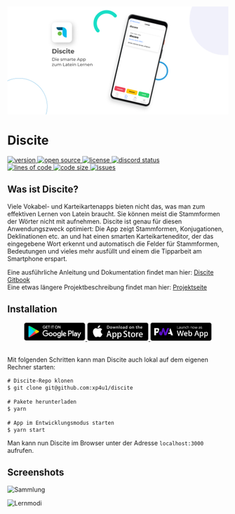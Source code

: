 <img src="./resources/playstore/promo.png" />

<br/>

# Discite

<a href="#">
  <img alt="version" src="https://img.shields.io/static/v1.svg?label=Version&message=2.1.0&color=389ad5&labelColor=31c4f3&style=for-the-badge" />
</a>
<a href="#">
  <img alt="open source" src="https://img.shields.io/static/v1.svg?label=Open&message=Source&color=46a4b8&labelColor=3ac1d0&style=for-the-badge" />
</a>
<a href="#">
  <img alt="license" src="https://img.shields.io/static/v1.svg?label=License&message=AGPL-3.0&color=ae68cc&labelColor=6e4a7e&style=for-the-badge" />
</a>
<a href="https://discord.gg/7DKtGASpq4">
  <img alt="discord status" src="https://img.shields.io/discord/772839790453456916.svg?style=for-the-badge&logo=discord&logoColor=fff&labelColor=8fc965&color=419b5a" />
</a>

<br />

<a href="#">
  <img alt="lines of code" src="https://img.shields.io/tokei/lines/github/xp4u1/discite?style=for-the-badge" />
</a>
<a href="#">
  <img alt="code size" src="https://img.shields.io/github/languages/code-size/xp4u1/discite?style=for-the-badge" />
</a>
<a href="#">
  <img alt="issues" src="https://img.shields.io/github/issues/xp4u1/discite?style=for-the-badge" />
</a>

## Was ist Discite?

Viele Vokabel- und Karteikartenapps bieten nicht das, was man zum effektiven Lernen von Latein braucht. Sie können meist die Stammformen der Wörter nicht mit aufnehmen. Discite ist genau für diesen Anwendungszweck optimiert: Die App zeigt Stammformen, Konjugationen, Deklinationen etc. an und hat einen smarten Karteikarteneditor, der das eingegebene Wort erkennt und automatisch die Felder für Stammformen, Bedeutungen und vieles mehr ausfüllt und einem die Tipparbeit am Smartphone erspart.

Eine ausführliche Anleitung und Dokumentation findet man hier: [Discite Gitbook](https://xp4u1.gitbook.io/discite) \
Eine etwas längere Projektbeschreibung findet man hier: [Projektseite](https://paul.hoerenz.com/project/discite)

## Installation

<div align="center">
  <a href="https://play.google.com/store/apps/details?id=de.xp4u1.discite">
    <img alt="Get it on Google Play" src="./resources/badge/playstore.png" width="140">
  </a>
  <a href="https://apps.apple.com/app/id1566607319">
    <img alt="Download on the app store" src="./resources/badge/appstore.png" width="140">
  </a>
  <a href="https://discite.hoerenz.com">
    <img alt="Launch PWA" src="./resources/badge/pwa.png" width="140">
  </a>
</div>

<br />

Mit folgenden Schritten kann man Discite auch lokal auf dem eigenen Rechner starten:

```
# Discite-Repo klonen
$ git clone git@github.com:xp4u1/discite

# Pakete herunterladen
$ yarn

# App im Entwicklungsmodus starten
$ yarn start
```

Man kann nun Discite im Browser unter der Adresse `localhost:3000` aufrufen.

## Screenshots

![Sammlung](https://gblobscdn.gitbook.com/assets%2F-MKa-6M_vsgcMI7K20n-%2F-MRGJlh4AZVKZjh6wl7V%2F-MRGJqtRnU_UO8Hrtyy6%2Fsammlungen.png?alt=media&token=f3b3cbd5-1623-49d9-8fc2-f93a00e43ca8)

![Lernmodi](https://gblobscdn.gitbook.com/assets%2F-MKa-6M_vsgcMI7K20n-%2F-MRGLG2Nge2iYsoonMrB%2F-MRGNHTd2GwrVO2qS8CE%2Flernen.png?alt=media&token=ddda2f27-4496-481f-91db-96ea85dce6a0)

